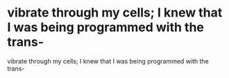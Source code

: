 # vibrate through my cells; I knew that I was being programmed with the trans-

vibrate through my cells; I knew that I was being programmed with the trans-